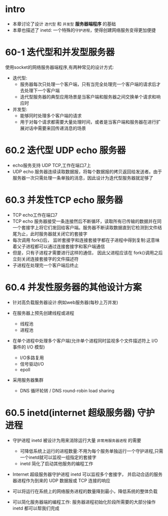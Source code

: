 # intro
- 本章讨论了设计 `迭代型` 和 `并发型` **服务器端程序** 的基础
- 本章也描述了 inetd: 一个特殊的`守护进程`，使得创建网络服务变得更加便捷

# 60-1 迭代型和并发型服务器
使用socket的网络服务器端程序,有两种常见的设计方式:
- 迭代型:
    - 服务器每次只处理一个客户端，只有当完全处理完一个客户端的请求后才去处理下一个客户端
    - 迭代型服务器的典型应用场景是当客户端和服务器之间交换单个请求和响应时
- 并发型:
    - 能够同时处理多个客户端的请求
    - 用于对每个请求都需要大量处理时间，或者是当客户端和服务器在进行扩展对话中需要来回传递消息的场景

# 60.2 迭代型 UDP echo 服务器
- echo服务支持 UDP TCP,工作在端口7上
- UDP echo 服务器连续读取数据报，将每个数据报的拷贝返回给发送者。由于服务器一次只需处理一条单独的消息，因此设计为迭代型服务器就足够了

# 60.3 并发性TCP echo 服务器
- TCP echo工作在端口7
- TCP echo 服务器接受一条连接然后不断循环，读取所有已传输的数据并在同一个套接字上将它们发回给客户端。服务器不断读取数据直到它检测到文件结尾为止，此时服务器就关闭它的套接字
- 每次调用 fork()后， 监听套接字和连接套接字都在子进程中得到复制:这意味着父子进程都可以通过连接套接字和客户端通信
- 但是，只有子进程才需要进行这样的通信， 因此父进程应该在 fork()调用之后立刻关闭连接套接字的文件描述符
- 子进程在处理完一个客户端后终止

# 60.4 并发性服务器的其他设计方案
- 针对高负载服务器设计:例如web服务器(每秒上万并发)

- 在服务器上预先创建线程或进程
    - 线程池
    - 进程池

- 在单个进程中处理多个客户端(允许单个进程同时监视多个文件描述符上 I/O 事件的 I/O 模型)
    - I/O多路复用
    - 信号驱动I/O
    - epoll

- 采用服务器集群
    - DNS 循环轮转 / DNS round-robin load sharing

# 60.5 inetd(internet 超级服务器) 守护进程
- 守护进程 inetd 被设计为用来消除运行大量 `非常用服务器进程` 的需要
    - 可降低系统上运行的进程数量:不用为每个服务单独运行一个守护进程,只需一个inetd就可以监视一组指定的套接字
    - inetd 简化了启动其他服务的编程工作

- Internet 超级服务器守护进程 inetd 可以监视多个套接字， 并启动合适的服务器进程作为到来的 UDP 数据报或 TCP 连接的响应
- 可以将运行在系统上的网络服务进程的数量降到最小，降低系统的整体负载
- 可以简化服务器端的编程工作: 服务器进程初始化阶段所需要的大部分操作 inetd 都可以帮我们完成
